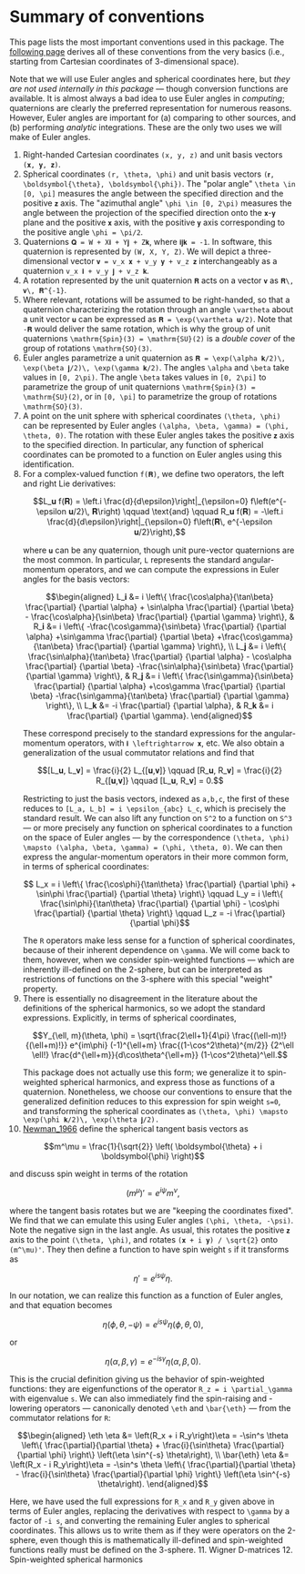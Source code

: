 # Summary of conventions

This page lists the most important conventions used in this package.
The [following page](@ref "Details of conventions") derives all of
these conventions from the very basics (i.e., starting from Cartesian
coordinates of 3-dimensional space).

Note that we will use Euler angles and spherical coordinates here, but
*they are not used internally in this package* — though conversion
functions are available.  It is almost always a bad idea to use Euler
angles in *computing*; quaternions are clearly the preferred
representation for numerous reasons.  However, Euler angles are
important for (a) comparing to other sources, and (b) performing
*analytic* integrations.  These are the only two uses we will make of
Euler angles.

1. Right-handed Cartesian coordinates ``(x, y, z)`` and unit basis
   vectors ``(𝐱, 𝐲, 𝐳)``.
2. Spherical coordinates ``(r, \theta, \phi)`` and unit basis vectors
   ``(𝐫, \boldsymbol{\theta}, \boldsymbol{\phi})``.  The "polar
   angle" ``\theta \in [0, \pi]`` measures the angle between the
   specified direction and the positive ``𝐳`` axis.  The "azimuthal
   angle" ``\phi \in [0, 2\pi)`` measures the angle between the
   projection of the specified direction onto the ``𝐱``-``𝐲`` plane
   and the positive ``𝐱`` axis, with the positive ``𝐲`` axis
   corresponding to the positive angle ``\phi = \pi/2``.
3. Quaternions ``𝐐 = W + X𝐢 + Y𝐣 + Z𝐤``, where ``𝐢𝐣𝐤 = -1``.
   In software, this quaternion is represented by ``(W, X, Y, Z)``.
   We will depict a three-dimensional vector ``𝐯 = v_x 𝐱 + v_y 𝐲 +
   v_z 𝐳`` interchangeably as a quaternion ``v_x 𝐢 + v_y 𝐣 + v_z
   𝐤``.
4. A rotation represented by the unit quaternion ``𝐑`` acts on a
   vector ``𝐯`` as ``𝐑\, 𝐯\, 𝐑^{-1}``.
5. Where relevant, rotations will be assumed to be right-handed, so
   that a quaternion characterizing the rotation through an angle
   ``\vartheta`` about a unit vector ``𝐮`` can be expressed as ``𝐑 =
   \exp(\vartheta 𝐮/2)``.  Note that ``-𝐑`` would deliver the same
   rotation, which is why the group of unit quaternions
   ``\mathrm{Spin}(3) = \mathrm{SU}(2)`` is a *double cover* of the
   group of rotations ``\mathrm{SO}(3)``.
6. Euler angles parametrize a unit quaternion as ``𝐑 = \exp(\alpha
   𝐤/2)\, \exp(\beta 𝐣/2)\, \exp(\gamma 𝐤/2)``.  The angles
   ``\alpha`` and ``\beta`` take values in ``[0, 2\pi)``.  The angle
   ``\beta`` takes values in ``[0, 2\pi]`` to parametrize the group of
   unit quaternions ``\mathrm{Spin}(3) = \mathrm{SU}(2)``, or in ``[0,
   \pi]`` to parametrize the group of rotations ``\mathrm{SO}(3)``.
7. A point on the unit sphere with spherical coordinates ``(\theta,
   \phi)`` can be represented by Euler angles ``(\alpha, \beta,
   \gamma) = (\phi, \theta, 0)``.  The rotation with these Euler
   angles takes the positive ``𝐳`` axis to the specified direction.
   In particular, any function of spherical coordinates can be
   promoted to a function on Euler angles using this identification.
8. For a complex-valued function ``f(𝐑)``, we define two operators,
   the left and right Lie derivatives:
   ```math
   L_𝐮 f(𝐑) = \left.i \frac{d}{d\epsilon}\right|_{\epsilon=0}
   f\left(e^{-\epsilon 𝐮/2}\, 𝐑\right)
   \qquad \text{and} \qquad
   R_𝐮 f(𝐑) = -\left.i \frac{d}{d\epsilon}\right|_{\epsilon=0}
   f\left(𝐑\, e^{-\epsilon 𝐮/2}\right),
   ```
   where ``𝐮`` can be any quaternion, though unit pure-vector
   quaternions are the most common.  In particular, ``L`` represents
   the standard angular-momentum operators, and we can compute the
   expressions in Euler angles for the basis vectors:
   ```math
   \begin{aligned}
    L_𝐢 &= i \left\{
        \frac{\cos\alpha}{\tan\beta} \frac{\partial} {\partial \alpha}
        + \sin\alpha \frac{\partial} {\partial \beta}
        - \frac{\cos\alpha}{\sin\beta} \frac{\partial} {\partial \gamma}
    \right\},
    &
    R_𝐢 &= i \left\{
        -\frac{\cos\gamma}{\sin\beta} \frac{\partial} {\partial \alpha}
        +\sin\gamma \frac{\partial} {\partial \beta}
        +\frac{\cos\gamma}{\tan\beta} \frac{\partial} {\partial \gamma}
    \right\},
    \\
    L_𝐣 &= i \left\{
        \frac{\sin\alpha}{\tan\beta} \frac{\partial} {\partial \alpha}
        - \cos\alpha \frac{\partial} {\partial \beta}
        -\frac{\sin\alpha}{\sin\beta} \frac{\partial} {\partial \gamma}
    \right\},
    &
    R_𝐣 &= i \left\{
        \frac{\sin\gamma}{\sin\beta} \frac{\partial} {\partial \alpha}
        +\cos\gamma \frac{\partial} {\partial \beta}
        -\frac{\sin\gamma}{\tan\beta} \frac{\partial} {\partial \gamma}
    \right\},
    \\
    L_𝐤 &= -i \frac{\partial} {\partial \alpha},
    &
    R_𝐤 &= i \frac{\partial} {\partial \gamma}.
   \end{aligned}
   ```
   These correspond precisely to the standard expressions for the
   angular-momentum operators, with ``𝐢 \leftrightarrow 𝐱``, etc.
   We also obtain a generalization of the usual commutator relations
   and find that
   ```math
   [L_𝐮, L_𝐯] = \frac{i}{2} L_{[𝐮,𝐯]}
   \qquad
   [R_𝐮, R_𝐯] = \frac{i}{2} R_{[𝐮,𝐯]}
   \qquad
   [L_𝐮, R_𝐯] = 0.
   ```
   Restricting to just the basis vectors, indexed as ``a,b,c``, the
   first of these reduces to ``[L_a, L_b] = i \epsilon_{abc} L_c``,
   which is precisely the standard result.  We can also lift any
   function on ``S^2`` to a function on ``S^3`` — or more precisely
   any function on spherical coordinates to a function on the space of
   Euler angles — by the correspondence ``(\theta, \phi) \mapsto
   (\alpha, \beta, \gamma) = (\phi, \theta, 0)``.  We can then express
   the angular-momentum operators in their more common form, in terms
   of spherical coordinates:
   ```math
    L_x = i \left\{
        \frac{\cos\phi}{\tan\theta} \frac{\partial} {\partial \phi}
        + \sin\phi \frac{\partial} {\partial \theta}
    \right\}
    \qquad
    L_y = i \left\{
        \frac{\sin\phi}{\tan\theta} \frac{\partial} {\partial \phi}
        - \cos\phi \frac{\partial} {\partial \theta}
    \right\}
    \qquad
    L_z = -i \frac{\partial} {\partial \phi}
   ```
   The ``R`` operators make less sense for a function of spherical
   coordinates, because of their inherent dependence on ``\gamma``.
   We will come back to them, however, when we consider spin-weighted
   functions — which are inherently ill-defined on the 2-sphere, but
   can be interpreted as restrictions of functions on the 3-sphere
   with this special "weight" property.
9. There is essentially no disagreement in the literature about the
   definitions of the spherical harmonics, so we adopt the standard
   expressions.  Explicitly, in terms of spherical coordinates,
   ```math
   Y_{\ell, m}(\theta, \phi)
   =
   \sqrt{\frac{2\ell+1}{4\pi} \frac{(\ell-m)!}{(\ell+m)!}}
   e^{im\phi}
   (-1)^{\ell+m} \frac{(1-\cos^2\theta)^{m/2}} {2^\ell \ell!}
   \frac{d^{\ell+m}}{d\cos\theta^{\ell+m}} (1-\cos^2\theta)^\ell.
   ```
   This package does not actually use this form; we generalize it to
   spin-weighted spherical harmonics, and express those as functions
   of a quaternion.  Nonetheless, we choose our conventions to ensure
   that the generalized definition reduces to this expression for spin
   weight ``s=0``, and transforming the spherical coordinates as
   ``(\theta, \phi) \mapsto \exp(\phi 𝐤/2)\, \exp(\theta 𝐣/2).``
10. [Newman_1966](@citet) define the spherical tangent basis vectors
   as
   ```math
   m^\mu = \frac{1}{\sqrt{2}} \left(
       \boldsymbol{\theta} + i \boldsymbol{\phi}
   \right)
   ```
   and discuss spin weight in terms of the rotation
   ```math
   (m^\mu)' = e^{i\psi} m^\nu,
   ```
   where the tangent basis rotates but we are "keeping the
   coordinates fixed".   We find that we can emulate this using Euler
   angles ``(\phi, \theta, -\psi)``.  Note the negative sign in the
   last angle.  As usual, this rotates the positive ``𝐳`` axis to
   the point ``(\theta, \phi)``, and rotates ``(𝐱 + i 𝐲) /
   \sqrt{2}`` onto ``(m^\mu)'``.  They then define a function to have
   spin weight ``s`` if it transforms as
   ```math
   \eta' = e^{is\psi} \eta.
   ```
   In our notation, we can realize this function as a function of
   Euler angles, and that equation becomes
   ```math
   \eta(\phi, \theta, -\psi) = e^{is\psi} \eta(\phi, \theta, 0),
   ```
   or
   ```math
   \eta(\alpha, \beta, \gamma) = e^{-is\gamma} \eta(\alpha, \beta, 0).
   ```
   This is the crucial definition giving us the behavior of
   spin-weighted functions: they are eigenfunctions of the operator
   ``R_z = i \partial_\gamma`` with eigenvalue ``s``.  We can also
   immediately find the spin-raising and -lowering operators —
   canonically denoted ``\eth`` and ``\bar{\eth}`` — from the
   commutator relations for ``R``:
   ```math
   \begin{aligned}
   \eth \eta &= \left(R_x + i R_y\right)\eta
       = -\sin^s \theta \left\{
           \frac{\partial}{\partial \theta}
           + \frac{i}{\sin\theta} \frac{\partial}{\partial \phi}
       \right\} \left(\eta \sin^{-s} \theta\right), \\
   \bar{\eth} \eta &= \left(R_x - i R_y\right)\eta
       = -\sin^s \theta \left\{
           \frac{\partial}{\partial \theta}
           - \frac{i}{\sin\theta} \frac{\partial}{\partial \phi}
       \right\} \left(\eta \sin^{-s} \theta\right).
   \end{aligned}
   ```
   Here, we have used the full expressions for ``R_x`` and ``R_y``
   given above in terms of Euler angles, replacing the derivatives
   with respect to ``\gamma`` by a factor of ``-i s``, and converting
   the remaining Euler angles to spherical coordinates.  This allows
   us to write them as if they were operators on the 2-sphere, even
   though this is mathematically ill-defined and spin-weighted
   functions really must be defined on the 3-sphere.
11. Wigner D-matrices
12. Spin-weighted spherical harmonics
